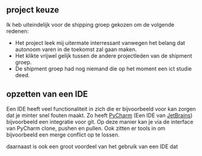 ## project keuze

Ik heb uiteindelijk voor de shipping groep gekozen om de volgende redenen:
- Het project leek mij uitermate interressant vanwegen het belang dat autonoom varen in de toekomst zal gaan maken.
- Het klikte vrijwel gelijk tussen de andere projectleden van de shipment groep.
- De shipment groep had nog niemand die op het moment een ict studie deed.

## opzetten van een IDE
Een IDE heeft veel functionaliteit in zich die er bijvoorbeeld voor kan zorgen dat je minter snel fouten maakt. Zo heeft
[PyCharm](https://www.jetbrains.com/pycharm/) (Een IDE van [JetBrains](https://www.jetbrains.com/)) bijvoorbeeld een 
integratie voor git. Op deze manier kan je via de interface van PyCharm clone, pushen en pullen. Ook zitten er tools in 
om bijvoorbeeld een merge conflict op te lossen.

daarnaast is ook een groot voordeel van het gebruik van een IDE dat  

